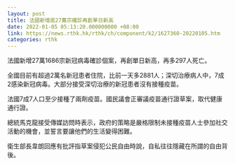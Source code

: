 ```yaml
---
layout: post
title: 法國新增逾27萬宗確診再創單日新高
date: 2022-01-05 05:13:20.000000000 +08:00
link: https://news.rthk.hk/rthk/ch/component/k2/1627360-20220105.htm
categories: rthk
---
```


法國新增27萬1686宗新冠病毒確診個案，再創單日新高，再多297人死亡。

全國目前有超過2萬名新冠患者住院，比前一天多2881人；深切治療病人中，7成2感染新冠病毒。大部分接受深切治療的新冠患者沒有接種疫苗。

法國7成7人口至少接種了兩劑疫苗。國民議會正審議疫苗通行證草案，取代健康通行證。

總統馬克龍接受傳媒訪問時表示，政府的策略是嚴格限制未接種疫苗人士參加社交活動的機會，並誓言要讓他們的生活變得困難。

衛生部長韋朗回應有批評指草案侵犯公民自由時說，自私往往隱藏在所謂的自由背後。

